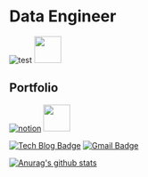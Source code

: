 # Data Engineer
![test](https://github.com/favicon.ico)
<img src="https://github.com/favicon.ico" width="48">
## Portfolio
[![notion](https://user-images.githubusercontent.com/76417472/183004164-1111b575-5da6-4779-8c76-5f639c7c8c90.svg)](https://prickly-wednesday-22c.notion.site/Hello-My-name-is-KBAE-93880f828cc344e4b910eb3f7255e050)
<img src="https://user-images.githubusercontent.com/76417472/183004164-1111b575-5da6-4779-8c76-5f639c7c8c90.svg" width="48">

[![Tech Blog Badge](http://img.shields.io/badge/-Tech%20blog-black?style=flat-square&logo=github&link=https://prickly-wednesday-22c.notion.site/Data-Engineer-KBAE-31be595f3e4b4c86a005ac9d86825859)](https://prickly-wednesday-22c.notion.site/Data-Engineer-KBAE-31be595f3e4b4c86a005ac9d86825859)
[![Gmail Badge](https://img.shields.io/badge/Gmail-d14836?style=flat-square&logo=Gmail&logoColor=white&link=mailto:cok2117@gmail.com)](mailto:cok2117@gmail.com)


 [![Anurag's github stats](https://github-readme-stats.vercel.app/api?username=kbae1230)](https://github.com/anuraghazra/github-readme-stats)
